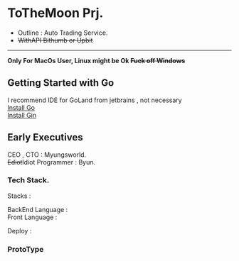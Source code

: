 # ToTheMoon Prj.
 - Outline : Auto Trading Service.
 - ~~WithAPI Bithumb or Upbit~~
---
**Only For MacOs User, Linux might be Ok  ~~Fuck off Windows~~**  

## Getting Started with Go

I recommend IDE for GoLand from jetbrains , not necessary  
[Install Go](https://golang.org/doc/install)  
[Install Gin](https://github.com/gin-gonic/gin)

## Early Executives

CEO , CTO : Myungsworld.   
~~Ediot~~Idiot Programmer : Byun. 

### Tech Stack.

Stacks :  

BackEnd Language :   
Front Language :  

Deploy :  

### ProtoType


